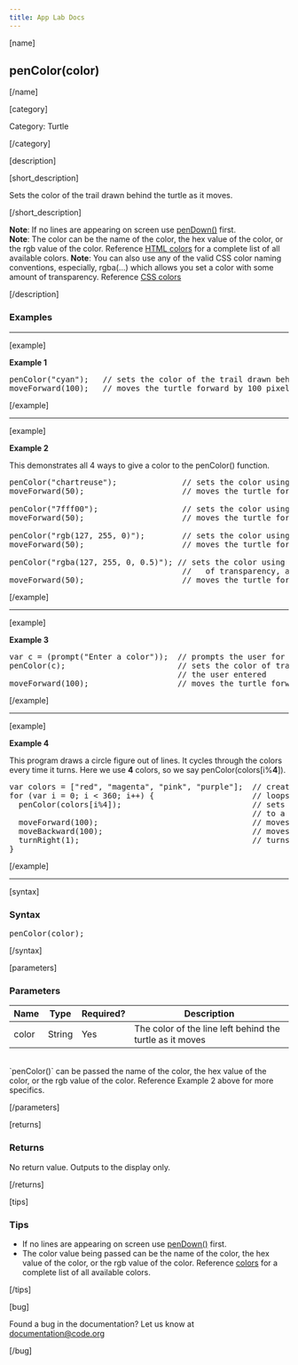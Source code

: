 ```yaml
---
title: App Lab Docs
---
```


[name]

## penColor(color)

[/name]


[category]

Category: Turtle

[/category]

[description]

[short_description]

Sets the color of the trail drawn behind the turtle as it moves.

[/short_description]

**Note**: If no lines are appearing on screen use [penDown()](/applab/docs/penDown) first.  
**Note**: The color can be the name of the color, the hex value of the color, or the rgb value of the color. Reference [HTML colors](http://www.w3schools.com/HTML/html_colornames.asp) for a complete list of all available colors.
**Note**: You can also use any of the valid CSS color naming conventions, especially, rgba(...) which allows you set a color with some amount of transparency. Reference [CSS colors](http://www.w3schools.com/cssref/css_colors_legal.asp)


[/description]

### Examples
____________________________________________________

[example]

**Example 1**

<pre>
penColor("cyan");   // sets the color of the trail drawn behind the turtle to cyan
moveForward(100);   // moves the turtle forward by 100 pixels
</pre>

[/example]

____________________________________________________

[example]

**Example 2**

This demonstrates all 4 ways to give a color to the penColor() function.

<pre>
penColor("chartreuse");     		 // sets the color using a string
moveForward(50);            	 	 // moves the turtle forward 50 pixels

penColor("7fff00");          		 // sets the color using a hex value
moveForward(50);              		 // moves the turtle forward 50 pixels

penColor("rgb(127, 255, 0)"); 		 // sets the color using a rgb value
moveForward(50);              		 // moves the turtle forward 50 pixels

penColor("rgba(127, 255, 0, 0.5)"); // sets the color using a rgba value, the last value is amount 
									 //   of transparency, a percentage between 0.0 and 1.0
moveForward(50);              		 // moves the turtle forward 50 pixels
</pre>

[/example]

____________________________________________________

[example]

**Example 3**

<pre>
var c = (prompt("Enter a color"));  // prompts the user for a color
penColor(c);                        // sets the color of trail drawn behind the turtle to the color
                                    // the user entered
moveForward(100);                   // moves the turtle forward by 100 pixels
</pre>


[/example]

____________________________________________________

[example]

**Example 4**

This program draws a circle figure out of lines. It cycles through the colors every time it turns. Here we use **4** colors, so we say penColor(colors[i%**4**]).

<pre>
var colors = ["red", "magenta", "pink", "purple"];  // creates an array of 4 strings representing colors
for (var i = 0; i < 360; i++) {                     // loops 360 times
  penColor(colors[i%4]);                            // sets the color of the turtles trail
                                                    // to a color from the array
  moveForward(100);                                 // moves the turtle forward by 100 pixels
  moveBackward(100);                                // moves the turtle backward by 100 pixels
  turnRight(1);                                     // turns the turtle 1 pixel to the right
}
</pre>


[/example]

____________________________________________________


[syntax]

### Syntax
<pre>
penColor(color);
</pre>

[/syntax]

[parameters]

### Parameters

| Name  | Type | Required? | Description |
|-----------------|------|-----------|-------------|
| color | String | Yes | The color of the line left behind the turtle as it moves  |
<br />
`penColor()` can be passed the name of the color, the hex value of the color, or the rgb value of the color. Reference Example 2 above for more specifics.

[/parameters]

[returns]

### Returns
No return value. Outputs to the display only.

[/returns]

[tips]

### Tips
- If no lines are appearing on screen use [penDown()](/applab/docs/penDown) first.
- The color value being passed can be the name of the color, the hex value of the color, or the rgb value of the color. Reference [colors](http://www.w3schools.com/HTML/html_colornames.asp) for a complete list of all available colors.

[/tips]

[bug]

Found a bug in the documentation? Let us know at documentation@code.org

[/bug]

